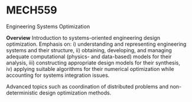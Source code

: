 # MECH559
Engineering Systems Optimization

**Overview**
Introduction to systems-oriented engineering design optimization. Emphasis on:
i) understanding and representing engineering systems and their structure, 
ii) obtaining, developing, and managing adequate computational (physics- and data-based) models for their analysis, 
iii) constructing appropriate design models for their synthesis,  
iv) applying suitable algorithms for their numerical optimization while accounting for systems integration issues. 

Advanced topics such as coordination of distributed problems and non-deterministic design optimization methods.
